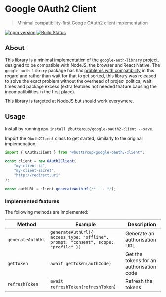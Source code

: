 # Google OAuth2 Client
> Minimal compatibility-first Google OAuth2 client implementation

[![npm version](https://badge.fury.io/js/%40buttercup%2Fgoogle-oauth2-client.svg)](https://www.npmjs.com/package/@buttercup/google-oauth2-client) [![Build Status](https://travis-ci.org/buttercup/google-oauth2-client.svg?branch=master)](https://travis-ci.org/buttercup/google-oauth2-client)

## About

This library is a minimal implementation of the [`google-auth-library`](https://github.com/googleapis/google-auth-library-nodejs) project, designed to be compatible with NodeJS, the browser and React Native. The `google-auth-library` package has had [problems with compatibility](https://github.com/googleapis/google-auth-library-nodejs/issues/150) in this regard and rather than wait for that to get sorted, this library was released to solve the exact problem without the overhead of project politics, wait times and package excess (extra features not needed that are causing the incompatibilities in the first place).

This library is targeted at NodeJS but should work everywhere.

## Usage

Install by running `npm install @buttercup/google-oauth2-client --save`.

Import the `OAuth2Client` class to get started, similarly to the original implemenation:

```javascript
import { OAuth2Client } from "@buttercup/google-oauth2-client";

const client = new OAuth2Client(
    "my-client-id",
    "my-client-secret",
    "http://redirect.uri"
);

const authURL = client.generateAuthUrl(/* ... */);
```

### Implemented features

The following methods are implemented:

| Method                | Example                           | Description                               |
|-----------------------|-----------------------------------|-------------------------------------------|
| `generateAuthUrl`     | `generateAuthUrl({ access_type: "offline", prompt: "consent", scope: "profile" })` | Generate an authorisation URL |
| `getToken`            | `await getToken(authCode)`        | Get the tokens for an authorisation code  |
| `refreshToken`        | `await refreshToken(refreshToken`)| Refresh the tokens                        |
